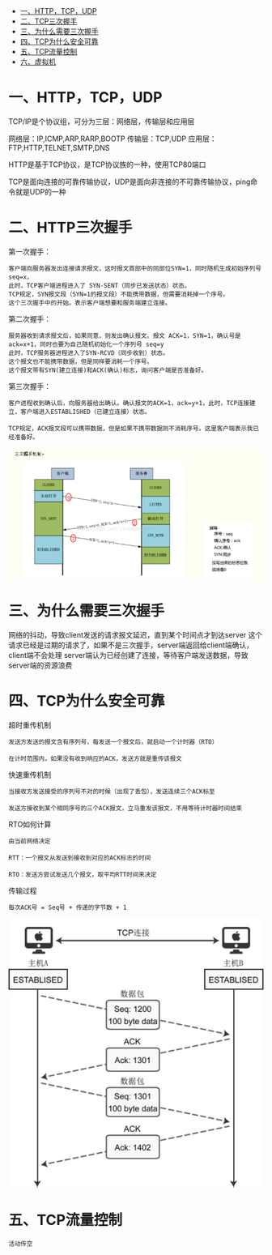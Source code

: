 * [一、HTTP，TCP，UDP](#一HTTP,TCP,UDP)
* [二、TCP三次握手](#二HTTP三次握手)
* [三、为什么需要三次握手](#三为什么需要三次握手)
* [四、TCP为什么安全可靠]()
* [五、TCP流量控制](TCP流量控制)
* [六、虚拟机]()


# 一、HTTP，TCP，UDP

TCP/IP是个协议组，可分为三层：网络层，传输层和应用层

网络层：IP,ICMP,ARP,RARP,BOOTP
传输层：TCP,UDP
应用层：FTP,HTTP,TELNET,SMTP,DNS

HTTP是基于TCP协议，是TCP协议族的一种，使用TCP80端口

TCP是面向连接的可靠传输协议，UDP是面向非连接的不可靠传输协议，ping命令就是UDP的一种


# 二、HTTP三次握手
第一次握手：
 
    客户端向服务器发出连接请求报文，这时报文首部中的同部位SYN=1，同时随机生成初始序列号 seq=x，
    此时，TCP客户端进程进入了 SYN-SENT（同步已发送状态）状态。
    TCP规定，SYN报文段（SYN=1的报文段）不能携带数据，但需要消耗掉一个序号。
    这个三次握手中的开始。表示客户端想要和服务端建立连接。
第二次握手：

    服务器收到请求报文后，如果同意，则发出确认报文。报文 ACK=1，SYN=1，确认号是ack=x+1，同时也要为自己随机初始化一个序列号 seq=y
    此时，TCP服务器进程进入了SYN-RCVD（同步收到）状态。
    这个报文也不能携带数据，但是同样要消耗一个序号。
    这个报文带有SYN(建立连接)和ACK(确认)标志，询问客户端是否准备好。
第三次握手：

    客户进程收到确认后，向服务器给出确认。确认报文的ACK=1，ack=y+1，此时，TCP连接建立，客户端进入ESTABLISHED（已建立连接）状态。
    
    TCP规定，ACK报文段可以携带数据，但是如果不携带数据则不消耗序号。这里客户端表示我已经准备好。
    
<div align="center">
    <img src="https://github.com/zhangzeGIT/note/blob/master/assets/三次握手.png" width="800px">
</div>


# 三、为什么需要三次握手  

网络的抖动，导致client发送的请求报文延迟，直到某个时间点才到达server
这个请求已经是过期的请求了，如果不是三次握手，server端返回给client端确认，client端不会处理
server端认为已经创建了连接，等待客户端发送数据，导致server端的资源浪费

# 四、TCP为什么安全可靠

超时重传机制
    
    发送方发送的报文含有序列号，每发送一个报文后，就启动一个计时器（RTO）
    
    在计时范围内，如果没有收到响应的ACK，发送方就是重传该报文
    
快速重传机制

    当接收方发送接受的序列号不对的时候（出现了丢包），发送连续三个ACK标至
    
    发送方接收到某个相同序号的三个ACK报文，立马重发该报文，不用等待计时器时间结束

RTO如何计算
    
    由当前网络决定
    
    RTT：一个报文从发送到接收到对应的ACK标志的时间
    
    RTO：发送方尝试发送几个报文，取平均RTT时间来决定

传输过程
    
    每次ACK号 = Seq号 + 传递的字节数 + 1
<div align="center">
    <img src="https://github.com/zhangzeGIT/note/blob/master/assets/TCP数据传输.png" width="600px">
</div>
    
# 五、TCP流量控制

    活动传空








